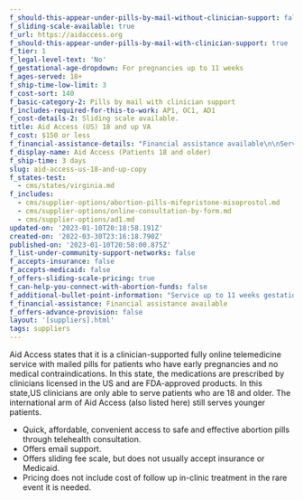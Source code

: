 ```yaml
---
f_should-this-appear-under-pills-by-mail-without-clinician-support: false
f_sliding-scale-available: true
f_url: https://aidaccess.org
f_should-this-appear-under-pills-by-mail-with-clinician-support: true
f_tier: 1
f_legal-level-text: 'No'
f_gestational-age-dropdown: For pregnancies up to 11 weeks
f_ages-served: 18+
f_ship-time-low-limit: 3
f_cost-sort: 140
f_basic-category-2: Pills by mail with clinician support
f_includes-required-for-this-to-work: AP1, OC1, AD1
f_cost-details-2: Sliding scale available.
title: Aid Access (US) 18 and up VA
f_cost: $150 or less
f_financial-assistance-details: "Financial assistance available\n\nService up to 11 weeks gestation provided by US\_clinician\n\nService from 11-12 weeks gestation provided by overseas clinician (longer ship time, possible legal risk)"
f_display-name: Aid Access (Patients 18 and older)
f_ship-time: 3 days
slug: aid-access-us-18-and-up-copy
f_states-test:
  - cms/states/virginia.md
f_includes:
  - cms/supplier-options/abortion-pills-mifepristone-misoprostol.md
  - cms/supplier-options/online-consultation-by-form.md
  - cms/supplier-options/ad1.md
updated-on: '2023-01-10T20:18:58.191Z'
created-on: '2022-03-30T23:16:18.790Z'
published-on: '2023-01-10T20:58:00.875Z'
f_list-under-community-support-networks: false
f_accepts-insurance: false
f_accepts-medicaid: false
f_offers-sliding-scale-pricing: true
f_can-help-you-connect-with-abortion-funds: false
f_additional-bullet-point-information: "Service up to 11 weeks gestation provided by US\_clinician\n\nService from 11-12 weeks gestation provided by overseas clinician (longer ship time, possible legal risk)"
f_financial-assistance: Financial assistance available
f_offers-advance-provision: false
layout: '[suppliers].html'
tags: suppliers
---
```


Aid Access states that it is a clinician-supported fully online telemedicine service with mailed pills for patients who have early pregnancies and no medical contraindications. In this state, the medications are prescribed by clinicians licensed in the US and are FDA-approved products. In this state,US clinicians are only able to serve patients who are 18 and older. The international arm of Aid Access (also listed here) still serves younger patients.

*   Quick, affordable, convenient access to safe and effective abortion pills through telehealth consultation.
*   Offers email support.
*   Offers sliding fee scale, but does not usually accept insurance or Medicaid.
*   Pricing does not include cost of follow up in-clinic treatment in the rare event it is needed.
